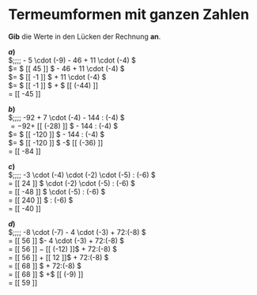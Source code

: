 <!--
version:  0.0.1
language: de


@style
main > *:not(:last-child) {
  margin-bottom: 3rem;
}

input {
    text-align: center;
}

.flex-container {
    display: flex;
    flex-wrap: wrap;
    align-items: stretch;
    gap: 20px;
}

.flex-child {
    flex: 1;
    min-width: 350px;
    margin-right: 20px;
}

@media (max-width: 400px) {
    .flex-child {
        flex: 100%;
        margin-right: 0;
    }
}
@end

formula: \carry   \textcolor{red}{\scriptsize #1}
formula: \digit   \rlap{\carry{#1}}\phantom{#2}#2
formula: \permil  \text{‰}

import: https://raw.githubusercontent.com/LiaTemplates/Tikz-Jax/main/README.md

script: https://cdn.jsdelivr.net/gh/LiaTemplates/Tikz-Jax@main/dist/index.js


tags: Terme, Negative Zahlen, Vorrangsregeln, leicht, niedrig, Angeben

comment: Verrechne Schrittweise den Term. Lerne wie Termumformungen niedergeschrieben werden. Achte auf die Vorzeichen.

author: Martin Lommatzsch

-->




# Termeumformen mit ganzen Zahlen

**Gib** die Werte in den Lücken der Rechnung **an**.

<section class="flex-container">

<div class="flex-child">

__$a)\;\;$__ \
$\;\;\;\; - 5 \cdot (-9) - 46 + 11 \cdot (-4) $ \
$= $ [[  45   ]] $ - 46 + 11 \cdot (-4) $ \
$= $ [[  -1   ]] $ + 11 \cdot (-4) $ \
$= $ [[  -1   ]] $ + $ [[ (-44) ]]   \
$=$ [[  -45  ]] 

</div> 
<div class="flex-child">

__$b)\;\;$__ \
$\;\;\;\; -92 + 7 \cdot (-4) - 144 : (-4) $ \
$= -92 +$ [[ (-28) ]] $ - 144 : (-4) $ \
$= $ [[ -120 ]] $ - 144 : (-4) $ \
$= $ [[ -120 ]] $ -$ [[ (-36) ]]  \
$=$ [[ -84  ]] 

</div> 
<div class="flex-child">

__$c)\;\;$__ \
$\;\;\;\; -3 \cdot (-4) \cdot (-2) \cdot (-5) : (-6) $ \
$=$ [[  24  ]] $ \cdot (-2) \cdot (-5) : (-6) $ \
$=$ [[ -48  ]] $ \cdot (-5) : (-6) $ \
$=$ [[ 240  ]] $ : (-6) $ \
$=$ [[ -40 ]] 

</div> 
<div class="flex-child">

__$d)\;\;$__ \
$\;\;\;\; -8 \cdot (-7) - 4 \cdot (-3) + 72:(-8) $ \
$=$ [[  56   ]] $- 4 \cdot (-3) + 72:(-8) $ \
$=$ [[  56   ]] $-$ [[ (-12) ]]$ + 72:(-8) $ \
$=$ [[  56   ]] $+$ [[   12  ]]$ + 72:(-8) $ \
$=$ [[  68   ]] $ + 72:(-8) $ \
$=$ [[  68   ]] $ +$  [[  (-9) ]] \
$=$ [[  59   ]] 

</div> 
</section>






